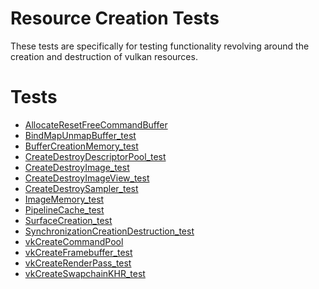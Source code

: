 # Resource Creation Tests

These tests are specifically for testing functionality revolving around
the creation and destruction of vulkan resources.

# Tests
- [AllocateResetFreeCommandBuffer](AllocateResetFreeCommandBuffer/README.md)
- [BindMapUnmapBuffer_test](BindMapUnmapBuffer_test/README.md)
- [BufferCreationMemory_test](BufferCreationMemory_test/README.md)
- [CreateDestroyDescriptorPool_test](CreateDestroyDescriptorPool_test/README.md)
- [CreateDestroyImage_test](CreateDestroyImage_test/README.md)
- [CreateDestroyImageView_test](CreateDestroyImageView_test/README.md)
- [CreateDestroySampler_test](CreateDestroySampler_test/README.md)
- [ImageMemory_test](ImageMemory_test/README.md)
- [PipelineCache_test](PipelineCache_test/README.md)
- [SurfaceCreation_test](SurfaceCreation_test/README.md)
- [SynchronizationCreationDestruction_test](SynchronizationCreationDestruction_test/README.md)
- [vkCreateCommandPool](vkCreateCommandPool/README.md)
- [vkCreateFramebuffer_test](vkCreateFramebuffer_test/README.md)
- [vkCreateRenderPass_test](vkCreateRenderPass_test/README.md)
- [vkCreateSwapchainKHR_test](vkCreateSwapchainKHR_test/README.md)
